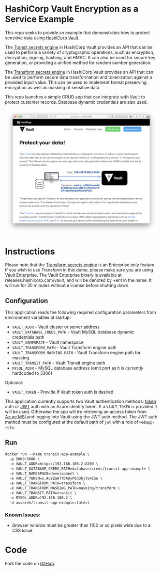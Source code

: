 # HashiCorp Vault Encryption as a Service Example

This repo seeks to provide an example that demonstrates how to protect sensitive data using [HashiCorp Vault](http://hashicorp.com/products/vault/).

The [Transit secrets engine](https://www.vaultproject.io/docs/secrets/transit) in HashiCorp Vault provides an API that can be used to perform a variety of cryptographic operations, such as encryption, decryption, signing, hashing, and HMAC. It can also be used for secure key generation, or providing a unified method for random number generation.

The [Transform secrets engine](https://www.vaultproject.io/docs/secrets/transform) in HashiCorp Vault provides an API that can be used to perform secure data transformation and tokenization against a provided input value. This can be used to implement format preserving encryption as well as masking of sensitive data.

This repo launches a simple CRUD app that can integrate with Vault to protect customer records. Database dynamic credentials are also used.

![](demo.png?raw=true)

# Instructions
Please note that the [Transform secrets engine](https://www.vaultproject.io/docs/secrets/transform) is an Enterprise only feature. If you wish to use Transform in this demo, please make sure you are using Vault Enterprise. The Vault Enterprise binary is available at releases.hashicorp.com/vault, and will be denoted by +ent in the name. It will run for 30 minutes without a license before shutting down.

## Configuration

This application reads the following required configuration parameters from environment variables at startup:
* `VAULT_ADDR` - Vault cluster or server address
* `VAULT_DATABASE_CREDS_PATH` - Vault MySQL database dynamic credentials path
* `VAULT_NAMESPACE` - Vault namespace
* `VAULT_TRANSFORM_PATH` - Vault Transform engine path
* `VAULT_TRANSFORM_MASKING_PATH` - Vault Transform engine path for masking
* `VAULT_TRANSIT_PATH` - Vault Transit engine path
* `MYSQL_ADDR` - MySQL database address (omit port as it is currently hardcoded to 3306)

Optional:
* `VAULT_TOKEN` - Provide if Vault token auth is desired

This application currently supports two Vault authentication methods: [token](https://www.vaultproject.io/docs/auth/token) auth or [JWT](https://www.vaultproject.io/docs/auth/jwt) auth with an Azure identity token. If a `VAULT_TOKEN` is provided it will be used. Otherwise the app will try retrieving an access token from [Azure MSI](https://docs.microsoft.com/en-us/azure/active-directory/managed-identities-azure-resources/overview) and logging into Vault using the JWT auth method. The JWT auth method must be configured at the default path of `jwt` with a role of `webapp-role`.

## Run
```
docker run --name transit-app-example \
  -p 5000:5000 \
  -e VAULT_ADDR=http://192.168.100.2:8200 \
  -e VAULT_DATABASE_CREDS_PATH=database/creds/transit-app-example \
  -e VAULT_NAMESPACE=development \
  -e VAULT_TOKEN=s.AvYZaHT7DAUyP6dDbj7S4ESu \
  -e VAULT_TRANSFORM_PATH=transform \
  -e VAULT_TRANSFORM_MASKING_PATH=masking/transform \
  -e VAULT_TRANSIT_PATH=transit \
  -e MYSQL_ADDR=192.168.100.2 \
  -d assareh/transit-app-example:latest
```

### Known Issues:
- Browser window must be greater than 1100 or so pixels wide due to a CSS issue

# Code
Fork the code on [GitHub](https://github.com/assareh/transit-app-example/).
